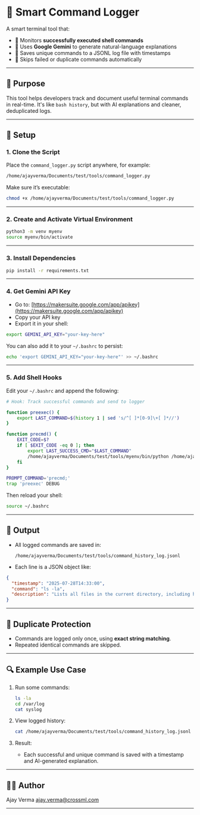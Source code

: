# 🧠 Smart Command Logger

A smart terminal tool that:

* 📜 Monitors **successfully executed shell commands**
* 🧠 Uses **Google Gemini** to generate natural-language explanations
* 📁 Saves unique commands to a JSONL log file with timestamps
* 🚫 Skips failed or duplicate commands automatically

---

## 📌 Purpose

This tool helps developers track and document useful terminal commands in real-time. It's like `bash history`, but with AI explanations and cleaner, deduplicated logs.

---

## 🔧 Setup

### 1. Clone the Script

Place the `command_logger.py` script anywhere, for example:

```bash
/home/ajayverma/Documents/test/tools/command_logger.py
```

Make sure it’s executable:

```bash
chmod +x /home/ajayverma/Documents/test/tools/command_logger.py
```

---

### 2. Create and Activate Virtual Environment

```bash
python3 -m venv myenv
source myenv/bin/activate
```

---

### 3. Install Dependencies

```bash
pip install -r requirements.txt
```

---

### 4. Get Gemini API Key

* Go to: [https://makersuite.google.com/app/apikey](https://makersuite.google.com/app/apikey)
* Copy your API key
* Export it in your shell:

```bash
export GEMINI_API_KEY="your-key-here"
```

You can also add it to your `~/.bashrc` to persist:

```bash
echo 'export GEMINI_API_KEY="your-key-here"' >> ~/.bashrc
```

---

### 5. Add Shell Hooks

Edit your `~/.bashrc` and append the following:

```bash
# Hook: Track successful commands and send to logger

function preexec() {
    export LAST_COMMAND=$(history 1 | sed 's/^[ ]*[0-9]\+[ ]*//')
}

function precmd() {
    EXIT_CODE=$?
    if [ $EXIT_CODE -eq 0 ]; then
        export LAST_SUCCESS_CMD="$LAST_COMMAND"
        /home/ajayverma/Documents/test/tools/myenv/bin/python /home/ajayverma/Documents/test/tools/command_logger.py &
    fi
}

PROMPT_COMMAND='precmd;'
trap 'preexec' DEBUG
```

Then reload your shell:

```bash
source ~/.bashrc
```

---

## 📂 Output

* All logged commands are saved in:

  ```
  /home/ajayverma/Documents/test/tools/command_history_log.jsonl
  ```

* Each line is a JSON object like:

```json
{
  "timestamp": "2025-07-28T14:33:00",
  "command": "ls -la",
  "description": "Lists all files in the current directory, including hidden ones, in long format."
}
```

---

## 🚫 Duplicate Protection

* Commands are logged only once, using **exact string matching**.
* Repeated identical commands are skipped.

---

## 🔍 Example Use Case

1. Run some commands:

   ```bash
   ls -la
   cd /var/log
   cat syslog
   ```

2. View logged history:

   ```bash
   cat /home/ajayverma/Documents/test/tools/command_history_log.jsonl
   ```

3. Result:

   * Each successful and unique command is saved with a timestamp and AI-generated explanation.

---

## 🙋‍♂️ Author

Ajay Verma
[ajay.verma@crossml.com](mailto:ajay.verma@crossml.com)

---
